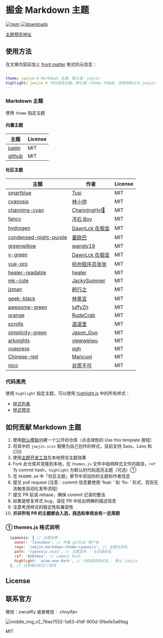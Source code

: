 # 掘金 Markdown 主题

[![npm](https://badgen.net/npm/v/juejin-markdown-themes)](https://npm.im/juejin-markdown-themes) [![downloads](https://badgen.net/npm/dt/juejin-markdown-themes)](https://npm.im/juejin-markdown-themes)

[主题预览地址](https://juejin-markdown-themes.netlify.app/)

## 使用方法

在文章内容前加上 [front matter](https://jekyllrb.com/docs/front-matter/) 格式的元信息：

```yaml
---
theme: juejin # Markdown 主题，默认值：juejin
highlight: juejin # 代码高亮主题，默认值：theme 中指定，没有则默认为 juejin
---
```

### Markdown 主题

使用 `theme` 指定主题

#### 内置主题

| 主题                                                            | License |
| --------------------------------------------------------------- | ------- |
| [juejin](https://github.com/xitu/juejin-markdown-theme-default) | MIT     |
| [github](https://github.com/sindresorhus/github-markdown-css)   | MIT     |

#### 社区主题

| 主题 | 作者 | License |
| --- | --- | --- |
| [smartblue](https://github.com/cumt-robin/juejin-markdown-theme-smart-blue) | [Tusi](https://juejin.cn/user/2752832847753085) | MIT |
| [cyanosis](https://github.com/linxsbox/juejin-markdown-theme-cyanosis) | [林小帅](https://juejin.cn/user/3175045313873943) | MIT |
| [channing-cyan](https://github.com/ChanningHan/juejin-markdown-theme-channing-cyan) | [ChanningHyl🙌](https://juejin.cn/user/2101921963839678) | MIT |
| [fancy](https://github.com/xrr2016/juejin-markdown-theme-fancy) | [冷石 Boy](https://juejin.cn/user/835284564445415) | MIT |
| [hydrogen](https://github.com/DawnLck/juejin-markdown-theme-hydrogen) | [DawnLck 在掘金](https://juejin.cn/user/1028798614345032) | MIT |
| [condensed-night-purple](https://github.com/Geekhyt/condensed-night-purple) | [童欧巴](https://juejin.cn/user/3491704662669469) | MIT |
| [greenwillow](https://github.com/wangly19/juejin-markdown-theme-greenwillow) | [wangly19](https://juejin.cn/user/4248168660735310) | MIT |
| [v-green](https://github.com/DawnLck/juejin-markdown-theme-v-green) | [DawnLck 在掘金](https://juejin.cn/user/1028798614345032) | MIT |
| [vue-pro](https://github.com/dunizb/juejin-markdown-themes) | [杭州程序员张张](https://juejin.cn/user/289926798645575) | MIT |
| [healer-readable](https://github.com/dunizb/juejin-markdown-theme-healer-readable) | [healer](https://juejin.cn/user/1415826709689208) | MIT |
| [mk-cute](https://github.com/Jacky-Summer/juejin-markdown-theme-mk-cute) | [JackySummer](https://juejin.cn/user/1257497033714477) | MIT |
| [jzman](https://github.com/jzmanu/juejin-markdown-theme-jzman) | [躬行之](https://juejin.cn/user/3526889030301325) | MIT |
| [geek-black](https://github.com/MageeLin/juejin-markdown-theme-geek-black) | [林景宜](https://juejin.cn/user/404232342875966) | MIT |
| [awesome-green](https://github.com/luffyZh/juejin-markdown-theme-awesome-green) | [luffyZh](https://juejin.cn/user/96412752681079) | MIT |
| [orange](https://github.com/RudeCrab/juejin-markdown-theme-rude-crab) | [RudeCrab](https://juejin.cn/user/2541726616796878) | MIT |
| [scrolls](https://github.com/daodaolee/juejin-markdown-theme-scrolls) | [道道里](https://juejin.cn/user/166781497122039) | MIT |
| [simplicity-green](https://github.com/GuoJikun/juejin-markdown-theme-simplicity-green) | [Jason_Guo](https://juejin.cn/user/3878732751188845) | MIT |
| [arknights](https://github.com/viewweiwu/juejin-markdown-theme-arknights) | [viewweiwu](https://juejin.cn/user/712139263452503) | MIT |
| [vuepress](https://github.com/promise96319/juejin-markdown-theme-vuepress) | [qgh](https://juejin.cn/user/3685218708627544) | MIT |
| [Chinese-red](https://github.com/mancuoj/juejin-markdown-theme-Chinese-red) | [Mancuoj](https://juejin.cn/user/3466105460624760) | MIT |
| [nico](https://github.com/blllld/juejin-markdown-theme-nico) | [非思不可](https://juejin.cn/user/553809588523405) | MIT |

### 代码高亮

使用 `highlight` 指定主题，可以使用 [highlight.js](https://github.com/highlightjs/highlight.js) 中的所有样式：

- [样式列表](https://github.com/highlightjs/highlight.js/tree/master/src/styles)
- [样式预览](https://highlightjs.org/static/demo/)

## 如何贡献 Markdown 主题

1. 使用[默认模板](https://github.com/xitu/juejin-markdown-theme-default)创建一个公开的仓库（点击绿色的 Use this template 按钮）
2. 将其中的 `juejin.scss` 替换为自己创作的样式，目前支持 Sass，Less 和 CSS
3. 使用[主题开发工具](https://github.com/linxsbox/juejin-theme-devtool)在本地预览主题效果
4. Fork 此仓库并克隆到本地，在 `themes.js` 文件中指明样式文件的路径，`ref` 为 commit hash，`highlight` 为默认的代码高亮主题（可选）①
5. 在 `README.md` 中「社区主题」章节中添加你的主题和作者信息
6. 提交 pull request (注意：commit 信息要使用 'feat: ' 和 'fix: ' 形式，否则无法触发自动化发布流程)
7. 提交 PR 前请 rebase，确保 commit 记录的整洁
8. 如果是修复样式 bug，请在 PR 中给出明确的描述信息
9. 注意考虑样式的稳定性和兼容性
10. **并非所有 PR 的主题都会入选，挑选和审核会有一定周期**


### ① themes.js 格式说明

```js
  cyanosis: { // 主题名称
    owner: 'linxsbox', // 作者 github 用户名
    repo: 'juejin-markdown-theme-cyanosis', // 主题仓库名
    path: 'cyanosis.scss', // 主题文件 - 与主题同名
    ref: '6b814ea', // commit hash
    highlight: 'atom-one-dark', // 代码高亮样式名 - 默认 juejin
  }, // 注意格式别忘了逗号
```

## License

## 联系官方
微信：zwcatfly 或者微信： chnyifan

![middle_img_v2_76ee7552-1a63-41df-900d-5fbefe5a69ag](https://user-images.githubusercontent.com/8282645/139875601-f0f3477d-a03a-4acf-ac8d-7204d4f5bc04.jpg)


MIT
